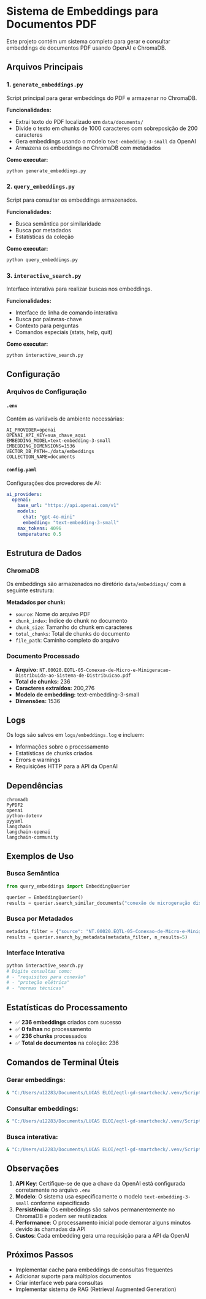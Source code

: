 # Sistema de Embeddings para Documentos PDF

Este projeto contém um sistema completo para gerar e consultar embeddings de documentos PDF usando OpenAI e ChromaDB.

## Arquivos Principais

### 1. `generate_embeddings.py`
Script principal para gerar embeddings do PDF e armazenar no ChromaDB.

**Funcionalidades:**
- Extrai texto do PDF localizado em `data/documents/`
- Divide o texto em chunks de 1000 caracteres com sobreposição de 200 caracteres
- Gera embeddings usando o modelo `text-embedding-3-small` da OpenAI
- Armazena os embeddings no ChromaDB com metadados

**Como executar:**
```bash
python generate_embeddings.py
```

### 2. `query_embeddings.py`
Script para consultar os embeddings armazenados.

**Funcionalidades:**
- Busca semântica por similaridade
- Busca por metadados
- Estatísticas da coleção

**Como executar:**
```bash
python query_embeddings.py
```

### 3. `interactive_search.py`
Interface interativa para realizar buscas nos embeddings.

**Funcionalidades:**
- Interface de linha de comando interativa
- Busca por palavras-chave
- Contexto para perguntas
- Comandos especiais (stats, help, quit)

**Como executar:**
```bash
python interactive_search.py
```

## Configuração

### Arquivos de Configuração

#### `.env`
Contém as variáveis de ambiente necessárias:
```
AI_PROVIDER=openai
OPENAI_API_KEY=sua_chave_aqui
EMBEDDING_MODEL=text-embedding-3-small
EMBEDDING_DIMENSIONS=1536
VECTOR_DB_PATH=./data/embeddings
COLLECTION_NAME=documents
```

#### `config.yaml`
Configurações dos provedores de AI:
```yaml
ai_providers:
  openai:
    base_url: "https://api.openai.com/v1"
    models:
      chat: "gpt-4o-mini"
      embedding: "text-embedding-3-small"
    max_tokens: 4096
    temperature: 0.5
```

## Estrutura de Dados

### ChromaDB
Os embeddings são armazenados no diretório `data/embeddings/` com a seguinte estrutura:

**Metadados por chunk:**
- `source`: Nome do arquivo PDF
- `chunk_index`: Índice do chunk no documento
- `chunk_size`: Tamanho do chunk em caracteres
- `total_chunks`: Total de chunks do documento
- `file_path`: Caminho completo do arquivo

### Documento Processado
- **Arquivo:** `NT.00020.EQTL-05-Conexao-de-Micro-e-Minigeracao-Distribuida-ao-Sistema-de-Distribuicao.pdf`
- **Total de chunks:** 236
- **Caracteres extraídos:** 200,276
- **Modelo de embedding:** text-embedding-3-small
- **Dimensões:** 1536

## Logs

Os logs são salvos em `logs/embeddings.log` e incluem:
- Informações sobre o processamento
- Estatísticas de chunks criados
- Errors e warnings
- Requisições HTTP para a API da OpenAI

## Dependências

```
chromadb
PyPDF2
openai
python-dotenv
pyyaml
langchain
langchain-openai
langchain-community
```

## Exemplos de Uso

### Busca Semântica
```python
from query_embeddings import EmbeddingQuerier

querier = EmbeddingQuerier()
results = querier.search_similar_documents("conexão de microgeração distribuída", n_results=3)
```

### Busca por Metadados
```python
metadata_filter = {"source": "NT.00020.EQTL-05-Conexao-de-Micro-e-Minigeracao-Distribuida-ao-Sistema-de-Distribuicao.pdf"}
results = querier.search_by_metadata(metadata_filter, n_results=5)
```

### Interface Interativa
```bash
python interactive_search.py
# Digite consultas como:
# - "requisitos para conexão"
# - "proteção elétrica"
# - "normas técnicas"
```

## Estatísticas do Processamento

- ✅ **236 embeddings** criados com sucesso
- ✅ **0 falhas** no processamento
- ✅ **236 chunks** processados
- ✅ **Total de documentos** na coleção: 236

## Comandos de Terminal Úteis

### Gerar embeddings:
```bash
& "C:/Users/u12283/Documents/LUCAS ELOI/eqtl-gd-smartcheck/.venv/Scripts/python.exe" generate_embeddings.py
```

### Consultar embeddings:
```bash
& "C:/Users/u12283/Documents/LUCAS ELOI/eqtl-gd-smartcheck/.venv/Scripts/python.exe" query_embeddings.py
```

### Busca interativa:
```bash
& "C:/Users/u12283/Documents/LUCAS ELOI/eqtl-gd-smartcheck/.venv/Scripts/python.exe" interactive_search.py
```

## Observações

1. **API Key**: Certifique-se de que a chave da OpenAI está configurada corretamente no arquivo `.env`
2. **Modelo**: O sistema usa especificamente o modelo `text-embedding-3-small` conforme especificado
3. **Persistência**: Os embeddings são salvos permanentemente no ChromaDB e podem ser reutilizados
4. **Performance**: O processamento inicial pode demorar alguns minutos devido às chamadas da API
5. **Custos**: Cada embedding gera uma requisição para a API da OpenAI

## Próximos Passos

- Implementar cache para embeddings de consultas frequentes
- Adicionar suporte para múltiplos documentos
- Criar interface web para consultas
- Implementar sistema de RAG (Retrieval Augmented Generation)
